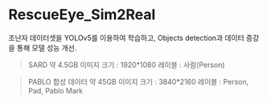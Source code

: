 # RescueEye_Sim2Real

조난자 데이터셋을 YOLOv5를 이용하여 학습하고, Objects detection과 데이터 증강을 통해 모델 성능 개선.

> SARD 약 4.5GB
> 이미지 크기 : 1920*1080
> 레이블 : 사람(Person)


> PABLO 합성 데이터 약 45GB
> 이미지 크기 : 3840*2160
> 레이블 : Person, Pad, Pablo Mark


